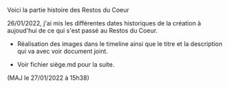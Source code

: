 Voici la partie histoire des Restos du Coeur

26/01/2022, j'ai mis les différentes dates historiques de la création à aujoud'hui de ce qui s'est passé au Restos du Coeur.

- Réalisation des images dans le timeline ainsi que le titre et la description qui va avec voir document joint.

- Voir fichier siège.md pour la suite.

(MAJ le 27/01/2022 à 15h38)
